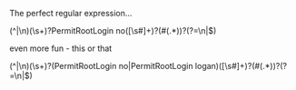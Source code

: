 

The perfect regular expression...

(^|\n)(\s+)?PermitRootLogin no([\s#]+)?(\#(.*))?(?=\n|$)

even more fun - this or that

(^|\n)(\s+)?(PermitRootLogin no|PermitRootLogin logan)([\s#]+)?(\#(.*))?(?=\n|$)
